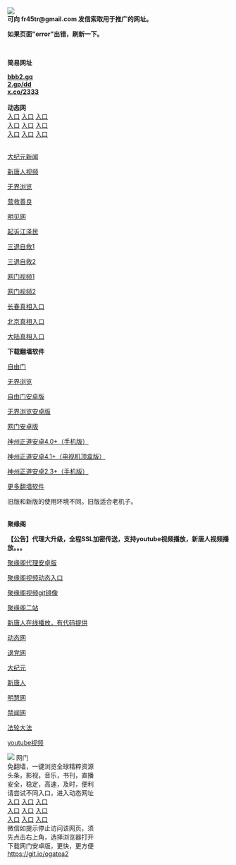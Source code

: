 <td align="center"><a target="_blank" href="https://raw.githubusercontent.com/szzd1/szzd1.github.io/master/1.JPG"><img src="https://raw.githubusercontent.com/szzd1/2/master/6.JPG" style="max-width:100%;"></a></td><br>
<strong>可向 fr45tr@gmail.com 发信索取用于推广的网址。</strong>
<p><strong>如果页面"error"出错，刷新一下。</strong></p>
<br>
<p><strong>简易网址</strong></p>
<strong><a href="http://bbb2.gq">bbb2.gq</a></strong><br>
<strong><a href="http://2.gp/dd">2.gp/dd</a></strong><br>
<strong><a href="http://x.co/2333">x.co/2333</a></strong><br>
<br>
<strong>动态网</strong>
<br>
      <a href="http://t.cn/RB2zUfH" rel="nofollow">入口</a>
      <a href="http://61.228.219.54/1" rel="nofollow">入口</a>
      <a href="http://srzkgvx.behjsd.gq/70fdtw" rel="nofollow">入口</a><br>
      <a href="http://srzkgvx.behjsd.gq/70ydtw" rel="nofollow">入口</a>
      <a href="http://srzkgvx.behjsd.gq/70ip03dw" rel="nofollow">入口</a>
      <a href="https://d1j8zr7r24iuwv.cloudfront.net" rel="nofollow">入口</a><br>
      <a href="http://srzkgvx.behjsd.gq/70sdtw" rel="nofollow">入口</a>
      <a href="http://srzkgvx.behjsd.gq/70ip04dw" rel="nofollow">入口</a>
      <a href="http://srzkgvx.behjsd.gq/70hdtw" rel="nofollow">入口</a><br>

<br>
<p><a href="http://t.cn/RB2zU6s" rel="nofollow">大纪元新闻</a></p>
<p><a href="http://t.cn/RB2zUNI" rel="nofollow">新唐人视频</a></p>
<p><a href="http://t.cn/RB2zUY1" rel="nofollow">无界浏览</a></p>
<p><a href="http://srzkgvx.behjsd.gq/70gqg" rel="nofollow">营救善良</a></p>
<p><a href="http://srzkgvx.behjsd.gq/mjw" rel="nofollow">明见网</a></p>
<p><a href="http://srzkgvx.behjsd.gq/70gsj" rel="nofollow">起诉江泽民</a></p>
<p><a href="http://t.cn/RB2zUGT">三退自救1</a></p>
<p><a href="http://srzkgvx.behjsd.gq/szmst" rel="nofollow">三退自救2</a></p>
<p><a href="http://t.cn/RB2zUwQ" rel="nofollow">网门视频1</a></p>
<p><a href="http://cuwvprya.rtergqjk.gq" rel="nofollow">网门视频2</a></p>
<p><a href="https://s3.amazonaws.com/ogate/show.htm?r873651&amp;from=852" rel="nofollow">长春真相入口</a></p>
<p><a href="https://s3.amazonaws.com/ogate/show.htm?r873649&amp;from=852" rel="nofollow">北京真相入口</a></p>
<p><a href="https://s3.amazonaws.com/ogate/show.htm?r873656&amp;from=852 rel="nofollow">大陆真相入口</a><br></p>
<p><p><strong>下载翻墙软件</strong></p>


<p><a href="https://git.io/fgp" rel="nofollow">自由门</a></p>
<p><a href="https://git.io/vEJlj rel="nofollow">无界浏览</a></p>
<p><a href="https://git.io/fgma" rel="nofollow">自由门安卓版</a></p>
<p><a href="https://s3.amazonaws.com/693/um.apk" rel="nofollow">无界浏览安卓版</a></p>
<p><a href="https://git.io/ogatea2">网门安卓版</a></p>
<p><a href="https://git.io/vQjqe" rel="nofollow">神州正道安卓4.0+（手机版）</a></p>
<p><a href="https://git.io/vAonz" rel="nofollow">神州正道安卓4.1+（电视机顶盒版）</a></p>
<p><a href="https://git.io/vA5GO" rel="nofollow">神州正道安卓2.3+（手机版）</a></p>
<p><a href="https://github.com/bannedbook/fanqiang/wiki">更多翻墙软件</a></p>
旧版和新版的使用环境不同。旧版适合老机子。<br>


<br>
<p><strong>聚缘阁</strong></p>
<p><strong>【公告】代理大升级，全程SSL加密传送，支持youtube视频播放，新唐人视频播放。。。</strong></p>
<p><a href="https://github.com/hao369/a/raw/master/j8.apk">聚缘阁代理安卓版</a></p>
<p><a href="http://asd1.t66t.ml/tv" rel="nofollow">聚缘阁视频动态入口</a></p>
<p><a href="https://juyuange9.github.io/tvttr/" rel="nofollow">聚缘阁视频git镜像</a></p>
<p><a href="http://asd1.t66t.ml/j2" rel="nofollow">聚缘阁二站</a></p>
<p><a href="https://juyuange9.github.io/tvttr/xtr.html" rel="nofollow">新唐人在线播放，有代码提供</a></p>
<p><a href="http://asd1.t66t.ml/" rel="nofollow">动态网</a></p>
<p><a href="http://asd1.t66t.ml/?id=8" rel="nofollow">退党网</a></p>
<p><a href="http://asd1.t66t.ml/?id=7" rel="nofollow">大纪元</a></p>
<p><a href="http://asd1.t66t.ml/?id=5" rel="nofollow">新唐人</a></p>
<p><a href="http://asd1.t66t.ml/?id=3" rel="nofollow">明慧网</a></p>
<p><a href="http://asd1.t66t.ml/?id=16" rel="nofollow">禁闻网</a></p>
<p><a href="http://asd1.t66t.ml/?id=15" rel="nofollow">法轮大法</a></p>
<p><a href="http://asd1.t66t.ml/?id=17" rel="nofollow">youtube视频</a></p>
<td align="center"><a target="_blank" href="https://cloud.githubusercontent.com/assets/11880933/13434984/f430fae2-e012-11e5-814f-c2df1e82b247.jpg"><img src="https://cloud.githubusercontent.com/assets/11880933/13434984/f430fae2-e012-11e5-814f-c2df1e82b247.jpg" style="max-width:100%;"></a></td>
  </tr>
  <tr>
    <td align="center">网门<br>
      免翻墙，一键浏览全球精粹资源<br>
      头条，影视，音乐，书刊，直播<br>
      安全，稳定，高速，及时，便利<br>
    </td>
  </tr><tr>
    <td align="center">请尝试不同入口，进入动态网址<br>      
      <a href="https://s3.us-east-2.amazonaws.com/ogateh/show.htm?from=ogit" rel="nofollow">入口</a>
      <a href="https://s3.eu-west-2.amazonaws.com/ogatel/show.htm?from=ogit" rel="nofollow">入口</a>
      <a href="https://s3.amazonaws.com/ogate/show.htm?from=ogit" rel="nofollow">入口</a><br>
      <a href="https://s3.ap-northeast-2.amazonaws.com/ogates/show.htm?from=ogit" rel="nofollow">入口</a>
      <a href="https://s3.eu-central-1.amazonaws.com/ogatef/show.htm?from=ogit" rel="nofollow">入口</a>
      <a href="https://s3.ap-south-1.amazonaws.com/ogatem/show.htm?from=ogit" rel="nofollow">入口</a><br>
      <a href="https://s3-us-west-1.amazonaws.com/ogaten/show.htm?from=ogit" rel="nofollow">入口</a>
      <a href="https://s3.ca-central-1.amazonaws.com/ogatec/show.htm?from=ogit" rel="nofollow">入口</a>
      <a href="https://s3-ap-northeast-1.amazonaws.com/ogatet/show.htm?from=ogit" rel="nofollow">入口</a><br>
      微信如提示停止访问该网页，须<br>
      先点击右上角，选择浏览器打开<br>
    </td>
  </tr>
  <tr>
    <td align="center">
      下载网门安卓版，更快，更方便<br><a href="https://raw.githubusercontent.com/oGate2/up/master/oGate.apk" rel="nofollow">https://git.io/ogatea2</a><br>

